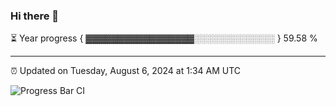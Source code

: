 ### Hi there 👋

⏳ Year progress { ▓▓▓▓▓▓▓▓▓▓▓▓▓▓▓▓▓░░░░░░░░░░░░░ } 59.58 %

---

⏰ Updated on Tuesday, August 6, 2024 at 1:34 AM UTC

![Progress Bar CI](https://github.com/arthurbuhl/arthurbuhl/workflows/Progress%20Bar%20CI/badge.svg)
